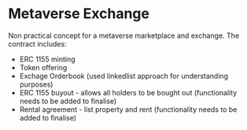 # Metaverse Exchange

Non practical concept for a metaverse marketplace and exchange. The contract includes:
- ERC 1155 minting
- Token offering
- Exchage Orderbook (used linkedlist approach for understanding purposes)
- ERC 1155 buyout - allows all holders to be bought out (functionality needs to be added to finalise)
- Rental agreement - list property and rent (functionality needs to be added to finalise)
